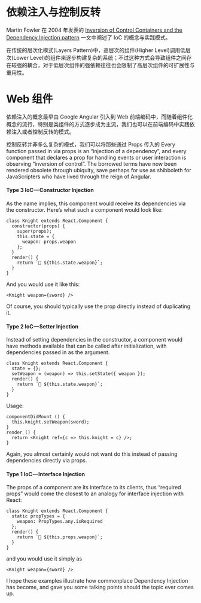 # 依赖注入与控制反转

Martin Fowler 在 2004 年发表的 [Inversion of Control Containers and the Dependency Injection pattern](https://martinfowler.com/articles/injection.html) 一文中阐述了 IoC 的概念与实践模式。

在传统的层次化模式(Layers Pattern)中，高层次的组件(Higher Level)调用低层次(Lower Level)的组件来逐步构建复杂的系统；不过这种方式会导致组件之间存在较强的耦合，对于低层次组件的强依赖往往也会限制了高层次组件的可扩展性与重用性。

# Web 组件

依赖注入的概念最早由 Google Angular 引入到 Web 前端编码中，而随着组件化概念的流行，特别是类组件的方式逐步成为主流，我们也可以在前端编码中实践依赖注入或者控制反转的模式。

控制反转并非多么复杂的模式，我们可以将那些通过 Props 传入的 Every function passed in via props is an “injection of a dependency”, and every component that declares a prop for handling events or user interaction is observing “inversion of control”. The borrowed terms have now been rendered obsolete through ubiquity, save perhaps for use as shibboleth for JavaScripters who have lived through the reign of Angular.

#### Type 3 IoC — Constructor Injection

As the name implies, this component would receive its dependencies via the constructor. Here’s what such a component would look like:

```
class Knight extends React.Component {
  constructor(props) {
    super(props);
    this.state = {
      weapon: props.weapon
    };
  }
  render() {
    return `🐴 ${this.state.weapon}`;
  }
}
```

And you would use it like this:

```
<Knight weapon={sword} />
```

Of course, you should typically use the prop directly instead of duplicating it.

#### Type 2 IoC — Setter Injection

Instead of setting dependencies in the constructor, a component would have methods available that can be called after initialization, with dependencies passed in as the argument.

```
class Knight extends React.Component {
  state = {};
  setWeapon = (weapon) => this.setState({ weapon });
  render() {
    return `🐴 ${this.state.weapon}`;
  }
}
```

Usage:

```
componentDidMount () {
  this.knight.setWeapon(sword);
}
render () {
  return <Knight ref={c => this.knight = c} />;
}
```

Again, you almost certainly would not want do this instead of passing dependencies directly via props.

#### Type 1 IoC — Interface Injection

The props of a component are its interface to its clients, thus “required props” would come the closest to an analogy for interface injection with React:

```
class Knight extends React.Component {
  static propTypes = {
    weapon: PropTypes.any.isRequired
  };
  render() {
    return `🐴 ${this.props.weapon}`;
  }
}
```

and you would use it simply as

```
<Knight weapon={sword} />
```

I hope these examples illustrate how commonplace Dependency Injection has become, and gave you some talking points should the topic ever comes up.
